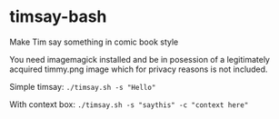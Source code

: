 # timsay-bash
Make Tim say something in comic book style

You need imagemagick installed and be in posession of a legitimately acquired timmy.png image which for privacy reasons is not included.

Simple timsay:
`./timsay.sh -s "Hello"`

With context box:
`./timsay.sh -s "saythis" -c "context here"`
